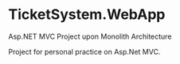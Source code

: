 # TicketSystem.WebApp
Asp.NET MVC Project upon Monolith Architecture

Project for personal practice on Asp.Net MVC.
